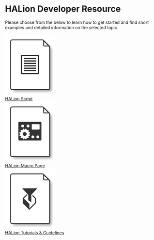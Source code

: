 # HALion Developer Resource

Please choose from the below to learn how to get started and find short examples and detailed information on the selected topic.

<div class="image-container">
    <div class="image-with-caption">
        <a href="./HALion-Script/pages/HALion-Script.html">
            <img src="Scripting.png">
            <figcaption><a href="./HALion-Script/pages/HALion-Script.html">HALion Script</a></figcaption>
        </a>
    </div>
    <div class="image-with-caption">
        <a href="./HALion-Macro-Page/pages/HALion-Macro-Page.html">
            <img src="Macro-Page-Designer.png">
            <figcaption><a href="./HALion-Macro-Page/pages/HALion-Macro-Page.html">HALion Macro Page</a></figcaption>
        </a>
    </div>
    <div class="image-with-caption">
        <a href="./HALion-Tutorials-Guidelines/pages/HALion-Tutorials-Guidelines.html">
            <img src="Library-Creator.png">
            <figcaption><a href="./HALion-Tutorials-Guidelines/pages/HALion-Tutorials-Guidelines.html">HALion Tutorials & Guidelines</a></figcaption>
        </a>
    </div>
</div>
